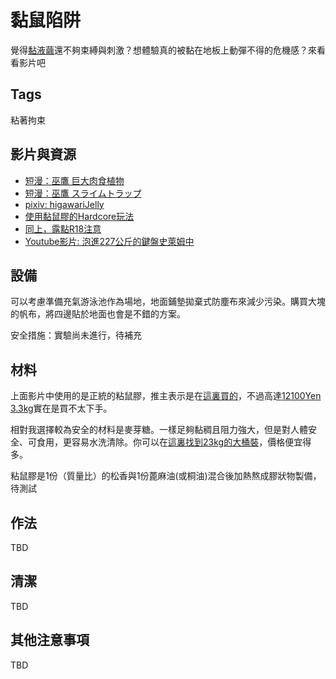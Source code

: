 黏鼠陷阱
=====

覺得[黏液繭](slime_cocoon.md)還不夠束縛與刺激？想體驗真的被黏在地板上動彈不得的危機感？來看看影片吧

## Tags

粘著拘束

## 影片與資源

- [短漫：巫鷹 巨大肉食植物](https://www.pixiv.net/artworks/75498979)
- [短漫：巫鷹 スライムトラップ](https://www.pixiv.net/artworks/58654342)
- [pixiv: higawariJelly](https://www.pixiv.net/users/691778)
- [使用黏鼠膠的Hardcore玩法](https://twitter.com/B6uKyyp3bVTB1Dr/status/1217088671624527872)
- [同上，露點R18注意](https://twitter.com/B6uKyyp3bVTB1Dr/status/1219177925762670594)
- [Youtube影片: 泡進227公斤的鍵盤史萊姆中](https://www.youtube.com/watch?v=f_KAUcRBlWs)

## 設備

可以考慮準備充氣游泳池作為場地，地面鋪墊拋棄式防塵布來減少污染。購買大塊的帆布，將四邊貼於地面也會是不錯的方案。

安全措施：實驗尚未進行，待補充

## 材料

上面影片中使用的是正統的粘鼠膠，推主表示是在[這裏買的](http://www.sumisu-t.com/items/01_nezumi.html)，不過高達[12100Yen 3.3kg](https://www.amazon.co.jp/チューチューピッタンコ-レギュラータイプ-3-3kg-ネズミ粘着剤-業務用とりもち/dp/B07YXSW16V/ref=sr_1_20?__mk_ja_JP=カタカナ&dchild=1&keywords=ねずみとりもちピッタンコ&qid=1595051477&sr=8-20)實在是買不太下手。

相對我選擇較為安全的材料是麥芽糖。一樣足夠黏稠且阻力強大，但是對人體安全、可食用，更容易水洗清除。你可以在[這裏找到23kg的大桶裝](https://shopee.tw/M86水麥芽5kg另售淨重23kg鐵桶-i.3534891.18780885)，價格便宜得多。

粘鼠膠是1份（質量比）的松香與1份蓖麻油(或桐油)混合後加熱熬成膠狀物製備，待測試

## 作法

TBD

## 清潔

TBD

## 其他注意事項

TBD